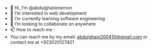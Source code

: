 - 👋 Hi, I’m @abdulghanimemon
- 👀 I’m interested in web development
- 🌱 I’m currently learning software engineering
- 💞️ I’m looking to collaborate on anywhere
- 📫 How to reach me :
- You can reach me by my email: abdulghani200410@gmail.com or contact me at +923020127421



